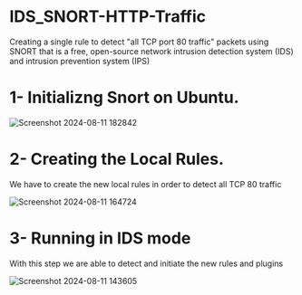 # IDS_SNORT-HTTP-Traffic
Creating a single rule to detect "all TCP port 80 traffic" packets using SNORT that is a free, open-source network intrusion detection system (IDS) and intrusion prevention system (IPS)

# 1- Initializng Snort on Ubuntu.

![Screenshot 2024-08-11 182842](https://github.com/user-attachments/assets/85a6f608-fbfb-4a92-8cd0-cfc1425f23e7)

# 2- Creating the Local Rules.
We have to create the new local rules in order to detect all TCP 80 traffic

![Screenshot 2024-08-11 164724](https://github.com/user-attachments/assets/bf0b41a9-d62f-475b-b97a-b43a4a6e8199)

# 3- Running in IDS mode 
With this step we are able to detect and initiate the new rules and plugins

![Screenshot 2024-08-11 143605](https://github.com/user-attachments/assets/52313b78-c9ff-480f-aa52-3b27dc7a3131)

